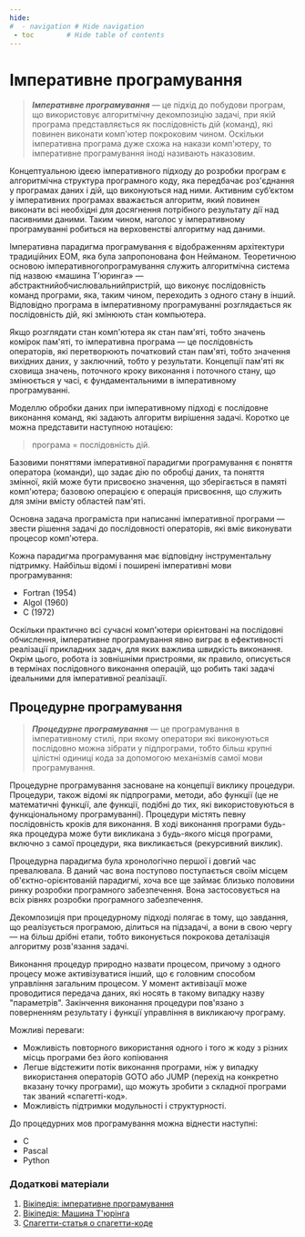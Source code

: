 ```yaml
---
hide:
#  - navigation # Hide navigation
 - toc        # Hide table of contents
---
```


# Імперативне програмування

> ***Імперативне програмування*** — це підхід до побудови програм, що використовує алгоритмічну декомпозицію задачі, при якій програма представляється як послідовність дій (команд), які повинен виконати комп'ютер покроковим чином. Оскільки імперативна програма дуже схожа на накази комп'ютеру, то імперативне програмування іноді називають наказовим.

Концептуальною ідеєю імперативного підходу до розробки програм є алгоритмічна структура програмного коду, яка передбачає роз'єднання у програмах даних і дій, що виконуються над ними. Активним суб’єктом у імперативних програмах вважається алгоритм, який повинен виконати всі необхідні для досягнення потрібного результату дії над пасивними даними. Таким чином, наголос у імперативному програмуванні робиться на верховенстві алгоритму над даними. 

Імперативна парадигма програмування є відображенням архітектури традиційних ЕОМ, яка була запропонована фон Нейманом. Теоретичною основою імперативногопрограмування служить алгоритмічна система під назвою «машина Т’юринга» — абстрактнийобчислювальнийпристрій, що виконує послідовність команд програми, яка, таким чином, переходить з одного стану в інший. Відповідно програма в імперативному програмуванні розглядається як послідовність дій, які змінюють стан компьютера. 

Якщо розглядати стан комп'ютера як стан пам'яті, тобто значень комірок пам'яті, то імперативна програма — це послідовність операторів, які перетворюють початковий стан пам'яті, тобто значення вихідних даних, у заключний, тобто у результати. Концепції пам'яті як сховища значень, поточного кроку виконання і поточного стану, що змінюється у часі, є фундаментальними в імперативному програмуванні.

Моделлю обробки даних при імперативному підході є послідовне виконання команд, які задають алгоритм вирішення задачі. Коротко це можна представити наступною нотацією:

> програма = послідовність дій.

Базовими поняттями імперативної парадигми програмування є поняття оператора (команди), що задає дію по обробці даних, та поняття змінної, якій може бути присвоєно значення, що зберігається в памяті комп'ютера; базовою операцією є операція присвоєння, що служить для зміни вмісту областей пам'яті. 

Основна задача програміста при написанні імперативної програми — звести рішення задачі до послідовності операторів, які вміє виконувати процесор комп'ютера.

Кожна парадигма програмування має відповідну інструментальну підтримку. Найбільш відомі і поширені імперативні мови програмування:

* Fortran (1954)
* Algol (1960)
* C (1972)

Оскільки практично всі сучасні комп'ютери орієнтовані на послідовні обчислення, імперативне програмування явно виграє в ефективності реалізації прикладних задач, для яких важлива швидкість виконання. Окрім цього, робота із зовнішніми пристроями, як правило, описується в термінах послідовного виконання операцій, що робить такі задачі ідеальними для імперативної реалізації.


## Процедурне програмування

> ***Процедурне програмування*** — це програмування в імперативному стилі, при якому оператори які виконуються послідовно можна зібрати у підпрограми, тобто більш крупні цілістні одиниці кода за допомогою механізмів самої мови програмування.

Процедурне програмування засноване на концепції виклику процедури. Процедури, також відомі як підпрограми, методи, або функції (це не математичні функції, але функції, подібні до тих, які використовуються в функціональному програмуванні). Процедури містять певну послідовність кроків для виконання. В ході виконання програми будь-яка процедура може бути викликана з будь-якого місця програми, включно з самої процедури, яка викликається (рекурсивний виклик). 

Процедурна парадигма була хронологічно першої і довгий час превалювала. В даний час вона поступово поступається своїм місцем об'єктно-орієнтованій парадигмі, хоча все ще займає близько половини ринку розробки програмного забезпечення. Вона застосовується на всіх рівнях розробки програмного забезпечення.

Декомпозиція при процедурному підході полягає в тому, що завдання, що реалізується програмою, ділиться на підзадачі, а вони в свою чергу — на більш дрібні етапи, тобто виконується покрокова деталізація алгоритму розв'язання задачі.

Виконання процедур природно назвати процесом, причому з одного процесу може активізуватися інший, що є головним способом управління загальним процесом. У момент активізації може проводитися передача даних, які носять в такому випадку назву "параметрів". Закінчення виконання процедури пов'язано з поверненням результату і функції управління в викликаючу програму.

Можливі переваги:
* Можливість повторного використання одного і того ж коду з різних місць програми без його копіювання
* Легше відстежити потік виконання програми, ніж у випадку використання операторів GOTO або JUMP (перехід на конкретно вказану точку програми), що можуть зробити з складної програми так званий «спагетті-код».
* Можливість підтримки модульності і структурності.

До процедурних мов програмування можна віднести наступні:
* C
* Pascal
* Python

### Додаткові матеріали

1. [Вікіпедія: імперативне програмування](https://uk.wikipedia.org/wiki/%D0%86%D0%BC%D0%BF%D0%B5%D1%80%D0%B0%D1%82%D0%B8%D0%B2%D0%BD%D0%B5_%D0%BF%D1%80%D0%BE%D0%B3%D1%80%D0%B0%D0%BC%D1%83%D0%B2%D0%B0%D0%BD%D0%BD%D1%8F)
1. [Вікіпедія: Машина Т'юрінга](https://ru.wikipedia.org/wiki/%D0%9C%D0%B0%D1%88%D0%B8%D0%BD%D0%B0_%D0%A2%D1%8C%D1%8E%D1%80%D0%B8%D0%BD%D0%B3%D0%B0)
1. [Спагетти-статья о спагетти-коде](https://habr.com/post/187154/)
